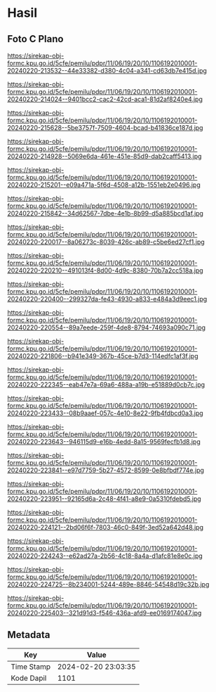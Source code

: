 # Hasil

## Foto C Plano

https://sirekap-obj-formc.kpu.go.id/5cfe/pemilu/pdpr/11/06/19/20/10/1106192010001-20240220-213532--44e33382-d380-4c04-a341-cd63db7e415d.jpg

https://sirekap-obj-formc.kpu.go.id/5cfe/pemilu/pdpr/11/06/19/20/10/1106192010001-20240220-214024--9401bcc2-cac2-42cd-aca1-81d2af8240e4.jpg

https://sirekap-obj-formc.kpu.go.id/5cfe/pemilu/pdpr/11/06/19/20/10/1106192010001-20240220-215628--5be3757f-7509-4604-bcad-b41836ce187d.jpg

https://sirekap-obj-formc.kpu.go.id/5cfe/pemilu/pdpr/11/06/19/20/10/1106192010001-20240220-214928--5069e6da-461e-451e-85d9-dab2caff5413.jpg

https://sirekap-obj-formc.kpu.go.id/5cfe/pemilu/pdpr/11/06/19/20/10/1106192010001-20240220-215201--e09a471a-5f6d-4508-a12b-1551eb2e0496.jpg

https://sirekap-obj-formc.kpu.go.id/5cfe/pemilu/pdpr/11/06/19/20/10/1106192010001-20240220-215842--34d62567-7dbe-4e1b-8b99-d5a885bcd1af.jpg

https://sirekap-obj-formc.kpu.go.id/5cfe/pemilu/pdpr/11/06/19/20/10/1106192010001-20240220-220017--8a06273c-8039-426c-ab89-c5be6ed27cf1.jpg

https://sirekap-obj-formc.kpu.go.id/5cfe/pemilu/pdpr/11/06/19/20/10/1106192010001-20240220-220210--491013f4-8d00-4d9c-8380-70b7a2cc518a.jpg

https://sirekap-obj-formc.kpu.go.id/5cfe/pemilu/pdpr/11/06/19/20/10/1106192010001-20240220-220400--299327da-fe43-4930-a833-e484a3d9eec1.jpg

https://sirekap-obj-formc.kpu.go.id/5cfe/pemilu/pdpr/11/06/19/20/10/1106192010001-20240220-220554--89a7eede-259f-4de8-8794-74693a090c71.jpg

https://sirekap-obj-formc.kpu.go.id/5cfe/pemilu/pdpr/11/06/19/20/10/1106192010001-20240220-221806--b941e349-367b-45ce-b7d3-114edfc1af3f.jpg

https://sirekap-obj-formc.kpu.go.id/5cfe/pemilu/pdpr/11/06/19/20/10/1106192010001-20240220-222345--eab47e7a-69a6-488a-a19b-e51889d0cb7c.jpg

https://sirekap-obj-formc.kpu.go.id/5cfe/pemilu/pdpr/11/06/19/20/10/1106192010001-20240220-223433--08b9aaef-057c-4e10-8e22-9fb4fdbcd0a3.jpg

https://sirekap-obj-formc.kpu.go.id/5cfe/pemilu/pdpr/11/06/19/20/10/1106192010001-20240220-223643--946115d9-e16b-4edd-8a15-9569fecfb1d8.jpg

https://sirekap-obj-formc.kpu.go.id/5cfe/pemilu/pdpr/11/06/19/20/10/1106192010001-20240220-223841--e97d7759-5b27-4572-8599-0e8bfbdf774e.jpg

https://sirekap-obj-formc.kpu.go.id/5cfe/pemilu/pdpr/11/06/19/20/10/1106192010001-20240220-223951--92165d6a-2c48-4f41-a8e9-0a5310fdebd5.jpg

https://sirekap-obj-formc.kpu.go.id/5cfe/pemilu/pdpr/11/06/19/20/10/1106192010001-20240220-224121--2bd06f6f-7803-46c0-849f-3ed52a642d48.jpg

https://sirekap-obj-formc.kpu.go.id/5cfe/pemilu/pdpr/11/06/19/20/10/1106192010001-20240220-224243--e62ad27a-2b56-4c18-8a4a-d1afc81e8e0c.jpg

https://sirekap-obj-formc.kpu.go.id/5cfe/pemilu/pdpr/11/06/19/20/10/1106192010001-20240220-224725--8b234001-5244-489e-8846-54548d19c32b.jpg

https://sirekap-obj-formc.kpu.go.id/5cfe/pemilu/pdpr/11/06/19/20/10/1106192010001-20240220-225403--321d91d3-f546-436a-afd9-ee0169174047.jpg


## Metadata

| Key        | Value               |
| ---------- | ------------------- |
| Time Stamp | 2024-02-20 23:03:35 |
| Kode Dapil | 1101                |



